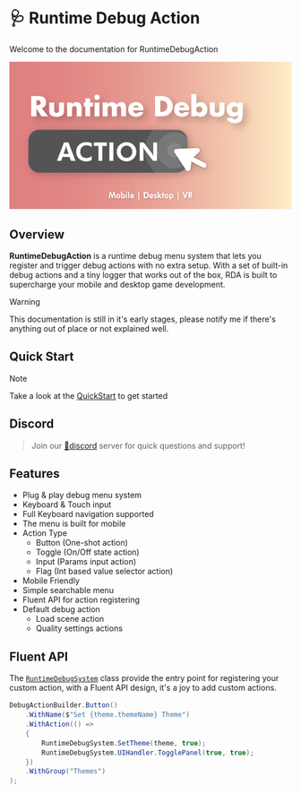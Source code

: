 # 🩺 Runtime Debug Action
Welcome to the documentation for RuntimeDebugAction

![](images/2020-11-21-15-28-50.png)

## Overview
**RuntimeDebugAction** is a runtime debug menu system that lets you register and trigger debug actions with no extra setup. With a set of built-in debug actions and a tiny logger that works out of the box, RDA is built to supercharge your mobile and desktop game development.

> [!WARNING]
> This documentation is still in it's early stages, please notify me if there's anything out of place or not explained well.

## Quick Start

> [!NOTE]
> Take a look at the [QuickStart](manuals/QuickStart/index.html) to get started

## Discord

> Join our [💬discord](https://discord.gg/yHHKfNJeUc) server for quick questions and support!

## Features
- Plug & play debug menu system
- Keyboard & Touch input
- Full Keyboard navigation supported
- The menu is built for mobile 
- Action Type
    - Button (One-shot action)
    - Toggle (On/Off state action)
    - Input (Params input action)
    - Flag (Int based value selector action)
- Mobile Friendly
- Simple searchable menu
- Fluent API for action registering
- Default debug action 
    - Load scene action 
    - Quality settings actions

## Fluent API
The [`RuntimeDebugSystem`](api/BennyKok.RuntimeDebug.Systems.RuntimeDebugSystem.html) class provide the entry point for registering your custom action, with a Fluent API design, it's a joy to add custom actions. 

```csharp
DebugActionBuilder.Button()
    .WithName($"Set {theme.themeName} Theme")
    .WithAction(() =>
    {
        RuntimeDebugSystem.SetTheme(theme, true);
        RuntimeDebugSystem.UIHandler.TogglePanel(true, true);
    })
    .WithGroup("Themes")
);
```